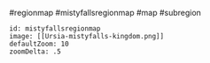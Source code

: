 #regionmap #mistyfallsregionmap #map #subregion 

```leaflet
id: mistyfallsregionmap
image: [[Ursia-mistyfalls-kingdom.png]]
defaultZoom: 10
zoomDelta: .5
```